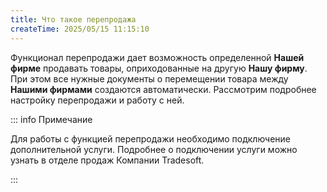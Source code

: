 ```yaml
---
title: Что такое перепродажа
createTime: 2025/05/15 11:15:10
---
```

Функционал перепродажи дает возможность определенной **Нашей фирме** продавать товары, оприходованные на другую **Нашу фирму**. При этом все нужные документы о перемещении товара между **Нашими фирмами** создаются автоматически. Рассмотрим подробнее настройку перепродажи и работу с ней.

::: info Примечание

Для работы с функцией перепродажи необходимо подключение дополнительной услуги. Подробнее о подключении услуги можно узнать в отделе продаж Компании Tradesoft.

:::

